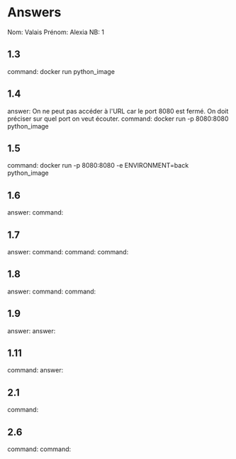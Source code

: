 # Answers

Nom: Valais
Prénom: Alexia
NB: 1

## 1.3
command: docker run python_image

## 1.4
answer: On ne peut pas accéder à l'URL car le port 8080 est fermé. On doit préciser sur quel port on veut écouter.
command: docker run -p 8080:8080 python_image

## 1.5
command: docker run -p 8080:8080 -e ENVIRONMENT=back python_image

## 1.6
answer:
command: 

## 1.7
answer:
command: 
command: 
command: 

## 1.8
answer:
command: 
command: 

## 1.9
answer:
answer:

## 1.11
command: 
answer:

## 2.1
command: 

## 2.6
command: 
command: 


